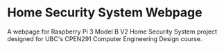 # Home Security System Webpage

A webpage for Raspberry Pi 3 Model B V2 Home Security System project designed for UBC's CPEN291 Computer Engineering Design course.
